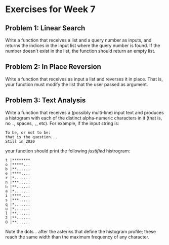 # Exercises for Week 7

## Problem 1: Linear Search

Write a function that receives a list and a query number as inputs, and returns the indices in the input 
list where the query number is found.  If the number doesn't exist in the list, the function should 
return an empty list.

## Problem 2: In Place Reversion

Write a function that receives as input a list and reverses it in place.  That is, your function must
modify the list that the user passed as argument.

## Problem 3: Text Analysis

Write a function that receives a (possibly multi-line) input text and produces a histogram with each of 
the distinct alpha-numeric characters in it (that is, no `.`, spaces, `,`, etc).  For example, if the 
input string is:

```
To be, or not to be: 
that is the question...
Still in 2020
```
your function should print the following *justified* histrogram:

```
t |********
o |*****...
b |**......
e |****....
r |*.......
n |***.....
h |**......
a |*.......
i |****....
s |***.....
q |*.......
u |*.......
l |**......
2 |**......
0 |**......
```

Note the dots `.` after the asteriks that define the histogram profile; these reach the same width than
the maximum frequency of any character.